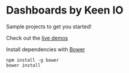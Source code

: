 Dashboards by Keen IO
=====================

Sample projects to get you started!

Check out the [live demos](http://keenlabs.github.io/dashboards/)

Install dependencies with [Bower](http://bower.io/)

```
npm install -g bower
bower install
```
